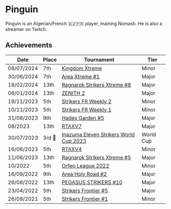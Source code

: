 # Pinguin

Pinguin is an Algerian/French :algeria::fr: player, maining Nomash.
He is also a streamer on Twitch.

## Achievements

|Date|Place|Tournament|Tier|
|-|-|-|-|
| 08/07/2024 | 7th | [Kingdom Xtreme](../../tournaments/misc/kingdom.md) | Minor |
| 30/06/2024 | 7th | [Area Xtreme #1](../../tournaments/area/areax1.md) | Major |
| 18/02/2024 | 13th |[Ragnarok Strikers Xtreme #8](../../tournaments/ragna/ragnax8.md) | Major |
| 06/01/2024 | 13th | [ZENITH 2](../../tournaments/misc/zenith2.md) | Major |
| 19/11/2023 | 5th | [Strikers FR Weekly 2](../../tournaments/weeklies/weekly2.md) | Minor |
| 10/11/2023 | 5th | [Strikers FR Weekly 1](../../tournaments/weeklies/weekly1.md) | Minor |
| 31/08/2023 | 9th | [Hades Garden #5](../../tournaments/hg/hg5.md) | Major |
| 08/2023 | 13th | [RTAXV7](../../tournaments/rtaxv/rtaxv7.md) | Major |
| 30/07/2023 |3rd :3rd_place_medal: | [Inazuma Eleven Strikers World Cup 2023](../../tournaments/worldcup23.md) | World Cup |
| 16/06/2023 | 5th | [RTAXV4](../../tournaments/rtaxv/rtaxv4.md) | Minor |
| 11/06/2023 | 13th | [Ragnarok Strikers Xtreme #5](../../tournaments/ragna/ragnax5.md) | Major |
| 10/2022 | 5th | [Orfeo League 2022](../../tournaments/orfeo/orfeoleague.md) | Minor | 
| 16/09/2022 | 9th | [Area Holy Road #2](../../tournaments/misc/holyroad2.md) | Major |
| 26/08/2022 | 13th | [PEGASUS STRIKERS #10](../../tournaments/pegasus/pegasus10.md) | Major |
| 23/04/2022 | 5th | [Strikers Frontier #5](../../tournaments/sf/sf5.md) | Major |
| 26/09/2021 | 5th | [Strikers Frontier #1](../../tournaments/sf/sf1.md) | Minor |
